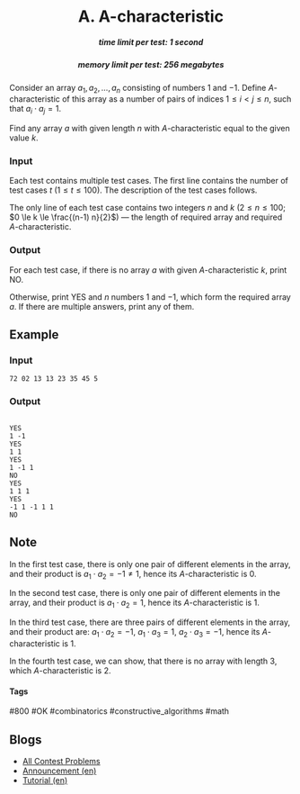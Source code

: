 <h1 style='text-align: center;'> A. A-characteristic</h1>

<h5 style='text-align: center;'>time limit per test: 1 second</h5>
<h5 style='text-align: center;'>memory limit per test: 256 megabytes</h5>

Consider an array $a_1, a_2, \dots, a_n$ consisting of numbers $1$ and $-1$. Define $A$-characteristic of this array as a number of pairs of indices $1 \le i < j \le n$, such that $a_i \cdot a_j = 1$.

Find any array $a$ with given length $n$ with $A$-characteristic equal to the given value $k$.

### Input

Each test contains multiple test cases. The first line contains the number of test cases $t$ ($1 \le t \le 100$). The description of the test cases follows.

The only line of each test case contains two integers $n$ and $k$ ($2 \le n \le 100$; $0 \le k \le \frac{(n-1) n}{2}$) — the length of required array and required $A$-characteristic.

### Output

For each test case, if there is no array $a$ with given $A$-characteristic $k$, print NO.

Otherwise, print YES and $n$ numbers $1$ and $-1$, which form the required array $a$. If there are multiple answers, print any of them.

## Example

### Input


```text
72 02 13 13 23 35 45 5
```
### Output

```text

YES
1 -1 
YES
1 1 
YES
1 -1 1 
NO
YES
1 1 1 
YES
-1 1 -1 1 1 
NO
```
## Note

In the first test case, there is only one pair of different elements in the array, and their product is $a_1 \cdot a_2 = -1 \neq 1$, hence its $A$-characteristic is $0$.

In the second test case, there is only one pair of different elements in the array, and their product is $a_1 \cdot a_2 = 1$, hence its $A$-characteristic is $1$.

In the third test case, there are three pairs of different elements in the array, and their product are: $a_1 \cdot a_2 = -1$, $a_1 \cdot a_3 = 1$, $a_2 \cdot a_3 = -1$, hence its $A$-characteristic is $1$.

In the fourth test case, we can show, that there is no array with length $3$, which $A$-characteristic is $2$.



#### Tags 

#800 #OK #combinatorics #constructive_algorithms #math 

## Blogs
- [All Contest Problems](../Codeforces_Round_868_(Div._2).md)
- [Announcement (en)](../blogs/Announcement_(en).md)
- [Tutorial (en)](../blogs/Tutorial_(en).md)

